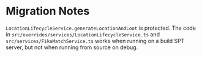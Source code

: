 # Migration Notes

`LocationLifecycleService.generateLocationAndLoot` is protected.
The code in `src/overrides/services/LocationLifecycleService.ts` and `src/services/FikaMatchService.ts` works when running on a build SPT server, but not when running
from source on debug.
